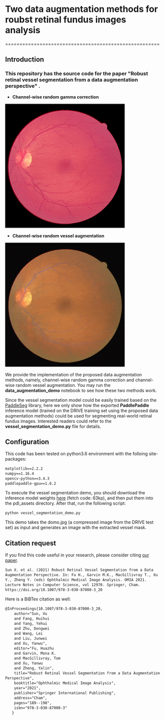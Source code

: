 # Two data augmentation methods for roubst retinal fundus images analysis

======================================================

## Introduction

### This repository has the source code for the paper "Robust retinal vessel segmentation from a data augmentation perspective" .


- **Channel-wise random gamma correction**

![channel wise random gamma correction](img/CWRGC.gif)

- **Channel-wise random vessel augmentation**

![channel wise random gamma correction](img/CWRVA.gif)

We provide the implementation of the proposed data augmentation methods, namely, channel-wise random gamma correction and channel-wise random vessel augmentation. You may run the **data\_augmentation\_demo** notebook to see how these two methods work. 

Since the vessel segmentation model could be easily trained based on the [PaddleSeg](https://github.com/PaddlePaddle/PaddleSeg) library, here we only show how the exported **PaddlePaddle** inference model (trained on the DRIVE training set using the proposed data augmentation methods) could be used for segmenting real-world retinal fundus images. Interested readers could refer to the **vessel\_segmentation\_demo.py** file for details.

## Configuration

This code has been tested on python3.6 environment with the folloing site-packages:

    matplotlib==2.2.2
    numpy==1.16.4
    opencv-python==3.4.3
    paddlepaddle-gpu==1.6.2
    
To execute the vessel segmentation demo, you should download the inference model weights [here](https://pan.baidu.com/s/1PrA0KyYNamfm9UrDO3nLVA) (fetch code: 63kp), and then put them into the pdl_assets directory.
After that, run the following script:

    python vessel_segmentation_demo.py
    
This demo takes the domo.jpg (a compressed image from the DRIVE test set) as input and generates an image with the extracted vessel mask.

## Citation request

If you find this code useful in your research, please consider citing [our paper](https://link.springer.com/chapter/10.1007%2F978-3-030-87000-3_20).

    Sun X. et al. (2021) Robust Retinal Vessel Segmentation from a Data Augmentation Perspective. In: Fu H., Garvin M.K., MacGillivray T., Xu Y., Zheng Y. (eds) Ophthalmic Medical Image Analysis. OMIA 2021. Lecture Notes in Computer Science, vol 12970. Springer, Cham. https://doi.org/10.1007/978-3-030-87000-3_20 

Here is a BiBTex citation as well:

    @InProceedings{10.1007/978-3-030-87000-3_20,
        author="Sun, Xu
        and Fang, Huihui
        and Yang, Yehui
        and Zhu, Dongwei
        and Wang, Lei
        and Liu, Junwei
        and Xu, Yanwu",
        editor="Fu, Huazhu
        and Garvin, Mona K.
        and MacGillivray, Tom
        and Xu, Yanwu
        and Zheng, Yalin",
        title="Robust Retinal Vessel Segmentation from a Data Augmentation Perspective",
        booktitle="Ophthalmic Medical Image Analysis",
        year="2021",
        publisher="Springer International Publishing",
        address="Cham",
        pages="189--198",
        isbn="978-3-030-87000-3"
       }




